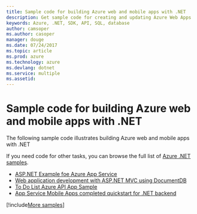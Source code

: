 ```yaml
---
title: Sample code for building Azure web and mobile apps with .NET
description: Get sample code for creating and updating Azure Web Apps .NET
keywords: Azure, .NET, SDK, API, SQL, database
author: camsoper
ms.author: casoper
manager: douge
ms.date: 07/24/2017
ms.topic: article
ms.prod: azure
ms.technology: azure
ms.devlang: dotnet
ms.service: multiple
ms.assetid: 
---
```


# Sample code for building Azure web and mobile apps with .NET

The following sample code illustrates building Azure web and mobile apps with .NET

If you need code for other tasks, you can browse the full list of [Azure .NET samples](https://azure.microsoft.com/resources/samples/?platform=dotnet&view=azure-dotnet).

- [ASP.NET Example foe Azure App Service](https://azure.microsoft.com/en-us/resources/samples/app-service-web-dotnet-get-started/)
- [Web application development with ASP.NET MVC using DocumentDB](https://azure.microsoft.com/en-us/resources/samples/documentdb-dotnet-todo-app/
)
- [To Do List Azure API App Sample](https://azure.microsoft.com/en-us/resources/samples/app-service-api-dotnet-todo-list/?cdn=disable)
- [App Service Mobile Apps completed quickstart for .NET backend](https://azure.microsoft.com/en-us/resources/samples/app-service-mobile-dotnet-backend-quickstart/)


[!include[More samples](includes/more-samples.md)]
